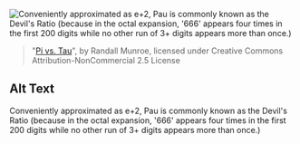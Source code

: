 ![Conveniently approximated as e+2, Pau is commonly known as the Devil's Ratio (because in the octal expansion, '666' appears four times in the first 200 digits while no other run of 3+ digits appears more than once.)](https://imgs.xkcd.com/comics/pi_vs_tau.png)
> "[Pi vs. Tau](https://xkcd.com/1292/)", by Randall Munroe, licensed under Creative Commons Attribution-NonCommercial 2.5 License

## Alt Text
Conveniently approximated as e+2, Pau is commonly known as the Devil's Ratio (because in the octal expansion, '666' appears four times in the first 200 digits while no other run of 3+ digits appears more than once.)
